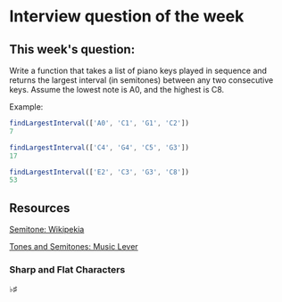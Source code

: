 # Interview question of the week

## This week's question:

Write a function that takes a list of piano keys played in sequence and returns the largest interval (in semitones) between any two consecutive keys. Assume the lowest note is A0, and the highest is C8.


Example:

```js
findLargestInterval(['A0', 'C1', 'G1', 'C2'])
7

findLargestInterval(['C4', 'G4', 'C5', 'G3'])
17

findLargestInterval(['E2', 'C3', 'G3', 'C8'])
53
```

## Resources

[Semitone: Wikipekia](https://en.wikipedia.org/wiki/Semitone)

[Tones and Semitones: Music Lever](https://www.musiclever.com/en/courses/tones-semitones)


### Sharp and Flat Characters
♭♯